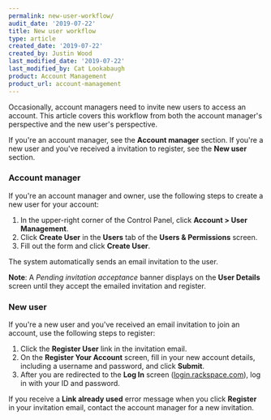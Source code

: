```yaml
---
permalink: new-user-workflow/
audit_date: '2019-07-22'
title: New user workflow
type: article
created_date: '2019-07-22'
created_by: Justin Wood
last_modified_date: '2019-07-22'
last_modified_by: Cat Lookabaugh
product: Account Management
product_url: account-management
---
```


Occasionally, account managers need to invite new users to access an account.
This article covers this workflow from both the account manager's perspective
and the new user's perspective.

If you're an account manager, see the **Account manager** section.  If you're a
new user and you've received a invitation to register, see the **New user**
section.

### Account manager

If you're an account manager and owner, use the following steps to create a new user for
your account:

1. In the upper-right corner of the Control Panel, click **Account > User Management**.
2. Click **Create User** in the **Users** tab of the **Users & Permissions** screen.
3. Fill out the form and click **Create User**.

The system automatically sends an email invitation to the user.

**Note**: A *Pending invitation acceptance* banner displays on the
**User Details** screen until they accept the emailed invitation and register.

### New user

If you're a new user and you've received an email invitation to join an account,
use the following steps to register:

1. Click the **Register User** link in the invitation email.
2. On the **Register Your Account** screen, fill in your new account details,
   including a username and password, and click **Submit**.
3. After you are redirected to the **Log In** screen
   ([login.rackspace.com](https://login.rackspace.com)), log in with your ID
   and password.

If you receive a **Link already used** error message when you click **Register**
in your invitation email, contact the account manager for a new invitation.

